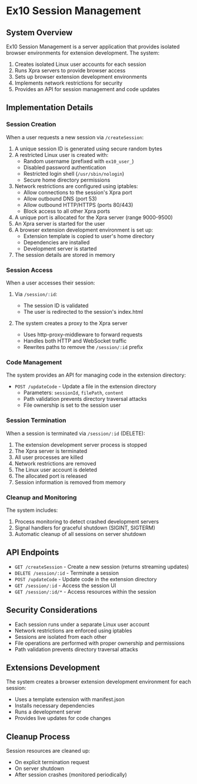 # Ex10 Session Management

## System Overview

Ex10 Session Management is a server application that provides isolated browser environments for extension development. The system:

1. Creates isolated Linux user accounts for each session
2. Runs Xpra servers to provide browser access
3. Sets up browser extension development environments
4. Implements network restrictions for security
5. Provides an API for session management and code updates

## Implementation Details

### Session Creation

When a user requests a new session via `/createSession`:

1. A unique session ID is generated using secure random bytes
2. A restricted Linux user is created with:
   - Random username (prefixed with `ex10_user_`)
   - Disabled password authentication
   - Restricted login shell (`/usr/sbin/nologin`)
   - Secure home directory permissions
3. Network restrictions are configured using iptables:
   - Allow connections to the session's Xpra port
   - Allow outbound DNS (port 53)
   - Allow outbound HTTP/HTTPS (ports 80/443)
   - Block access to all other Xpra ports
4. A unique port is allocated for the Xpra server (range 9000-9500)
5. An Xpra server is started for the user
6. A browser extension development environment is set up:
   - Extension template is copied to user's home directory
   - Dependencies are installed
   - Development server is started
7. The session details are stored in memory

### Session Access

When a user accesses their session:

1. Via `/session/:id`:
   - The session ID is validated
   - The user is redirected to the session's index.html

2. The system creates a proxy to the Xpra server
   - Uses http-proxy-middleware to forward requests
   - Handles both HTTP and WebSocket traffic
   - Rewrites paths to remove the `/session/:id` prefix

### Code Management

The system provides an API for managing code in the extension directory:

- `POST /updateCode` - Update a file in the extension directory
  - Parameters: `sessionId`, `filePath`, `content`
  - Path validation prevents directory traversal attacks
  - File ownership is set to the session user

### Session Termination

When a session is terminated via `/session/:id` (DELETE):

1. The extension development server process is stopped
2. The Xpra server is terminated
3. All user processes are killed
4. Network restrictions are removed
5. The Linux user account is deleted
6. The allocated port is released
7. Session information is removed from memory

### Cleanup and Monitoring

The system includes:

1. Process monitoring to detect crashed development servers
2. Signal handlers for graceful shutdown (SIGINT, SIGTERM)
3. Automatic cleanup of all sessions on server shutdown

## API Endpoints

- `GET /createSession` - Create a new session (returns streaming updates)
- `DELETE /session/:id` - Terminate a session
- `POST /updateCode` - Update code in the extension directory
- `GET /session/:id` - Access the session UI
- `GET /session/:id/*` - Access resources within the session

## Security Considerations

- Each session runs under a separate Linux user account
- Network restrictions are enforced using iptables
- Sessions are isolated from each other
- File operations are performed with proper ownership and permissions
- Path validation prevents directory traversal attacks

## Extensions Development

The system creates a browser extension development environment for each session:
- Uses a template extension with manifest.json
- Installs necessary dependencies
- Runs a development server
- Provides live updates for code changes

## Cleanup Process

Session resources are cleaned up:
- On explicit termination request
- On server shutdown
- After session crashes (monitored periodically) 